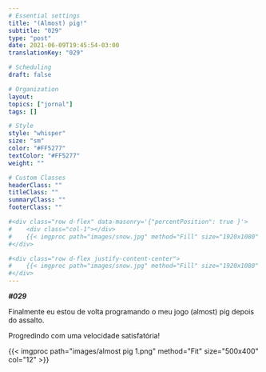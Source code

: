```yaml
---
# Essential settings
title: "(Almost) pig!"
subtitle: "029"
type: "post"
date: 2021-06-09T19:45:54-03:00
translationKey: "029"

# Scheduling
draft: false

# Organization
layout:
topics: ["jornal"]
tags: []

# Style
style: "whisper"
size: "sm"
color: "#FF5277"
textColor: "#FF5277"
weight: ""

# Custom Classes
headerClass: ""
titleClass: ""
summaryClass: ""
footerClass: ""

#<div class="row d-flex" data-masonry='{"percentPosition": true }'>
#    <div class="col-1"></div>
#    {{< imgproc path="images/snow.jpg" method="Fill" size="1920x1080" col="8" >}}
#</div>

#<div class="row d-flex justify-content-center">
#    {{< imgproc path="images/snow.jpg" method="Fill" size="1920x1080" col="8" >}}
#</div>
---
```


***#029***

Finalmente eu estou de volta programando o meu jogo (almost) pig depois do assalto.

Progredindo com uma velocidade satisfatória!

<div class="row d-flex justify-content-center">
    {{< imgproc path="images/almost pig 1.png" method="Fit" size="500x400" col="12" >}}
</div>